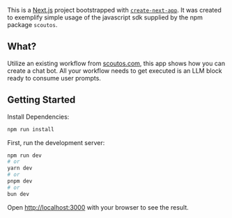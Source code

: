 This is a [Next.js](https://nextjs.org) project bootstrapped with [`create-next-app`](https://nextjs.org/docs/app/api-reference/cli/create-next-app).
It was created to exemplify simple usage of the javascript sdk supplied by the npm package `scoutos`.

## What?

Utilize an existing workflow from [scoutos.com](https://www.scoutos.com/dashboard/apps), this app shows how you can create a chat bot. 
All your workflow needs to get executed is an LLM block ready to consume user prompts.

## Getting Started

Install Dependencies:
```bash
npm run install
```

First, run the development server:
```bash
npm run dev
# or
yarn dev
# or
pnpm dev
# or
bun dev
```

Open [http://localhost:3000](http://localhost:3000) with your browser to see the result.
